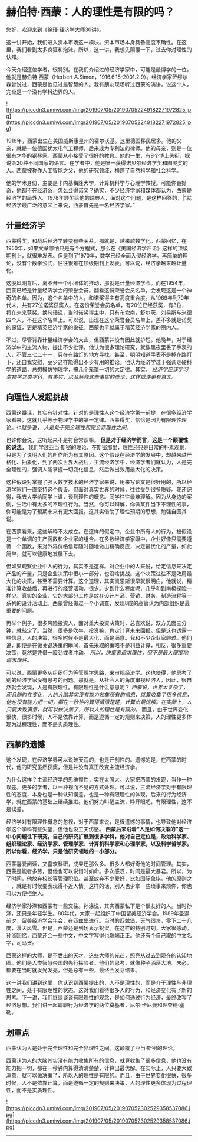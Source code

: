 # 赫伯特·西蒙：人的理性是有限的吗？

您好，欢迎来到《徐瑾·经济学大师30讲》。

这一讲开始，我们进入资本市场这一模块。资本市场本身具备高度不确性。在这里，我们看到太多疯狂和泡沫。所以，这一讲，我想先颠覆一下，过去你对理性的认知。

今天介绍这位学者，很特别。在我们介绍过的经济学家中，可能是最博学的一位。他就是赫伯特·西蒙（Herbert A.Simon，1916.6.15-2001.2.9）。经济学家萨缪尔森曾说过，西蒙是他见过最智慧的人。我有朋友现场听过西蒙的演讲，说这个人，完全是一个没有学科边界的人。

![https://piccdn3.umiwi.com/img/201907/05/201907052249182271972825.jpg](https://piccdn3.umiwi.com/img/201907/05/201907052249182271972825.jpg)

1916年，西蒙出生在美国威斯康星州的密尔沃基。这里德国移民居多。他的父亲，就是一位德国犹太电气工程师，后来成为专利法的律师。他的母亲，则是一位很有才华的钢琴家。西蒙从小接受了很好的教育。他的一生，有9个博士头衔，据说会20种不同国家的语言。在学者中，他是唯一获得诺贝尔经济学奖和图灵奖的人。西蒙被称作人工智能之父，他的研究领域，横跨了自然科学和社会科学。

他的学术身份，主要是卡内基梅隆大学，计算机科学与心理学教授。可能你会好奇，他都不在经济系，怎么会得诺奖？确实，不少经济学家和媒体都认为，西蒙是经济学的局外人。1978年颁奖给他的瑞典人，面对这个问题，是这样回答的，|“就经济学最广泛的意义上来说，西蒙首先是一名经济学家。”

## 计量经济学

西蒙得奖，和战后经济学转变有些关系。那就是，越来越数学化。西蒙回忆，在1950年，如果文章哪怕只是有个方程式，那么在《美国经济学评论》这样的顶级期刊上，就很难发表。但是到了1970年，数学已经全面入侵经济学。再简单的理论，没有个数学公式，往往很难在顶级期刊上发表。可以说，经济学越来越计量化。

这股风潮背后，离不开一个小团体的推动，那就是计量经济学会。而在1954年，西蒙已经是计量经济学会的荣誉会员。翻看这份荣誉会员名单，会发现这是一个神奇的名单。因为，这个名单中的人，和诺奖得主有高度重合度。从1969年到70年代末，共有27位诺奖获奖人。在这份荣誉会员名单，有20位已经获奖，有3位，将在未来获奖。换句话说，当时诺奖得主中，只有布坎南，舒尔茨，刘易斯与米德四个人，不在这个名单上。可以说，出现在这个荣誉会员名单上，差不多就是诺奖的保证，更是精英经济学家的象征。西蒙也早就属于精英经济学家的圈内人。

不过，尽管背靠计量经济学会的大山，但西蒙并没有因此就护短。他晚年，对于经济学中的主流人物，提出不少批评。他认为很多理论研究，就像黑夜里丢了手表的人，不管三七二十一，只在有路灯的地方寻找。甚至，明明知道手表不是掉在路灯下，还自我安慰，至少这样能得出不少有用的推论。他认为经济学过于强调走硬科学的道路，总想模仿物理学，搞几个笼罩一切的大定律。其实， *经济学应该学习生物学之类学科，有事实，以及解释这些事实的理论，这样或许更有意义。*

## 向理性人发起挑战

西蒙这番话，其实有针对性。针对的是理性人这个经济学第一前提，在很多经济学家看来，这就几乎等于物理学中的第一定律。西蒙得奖，恰恰是因为有限理性理论。也就是说， *人是处于完全理性和完全非理性之间。*

也许你会说，这听起来不是符合常识嘛。 **但是对于经济学而言，这是一个颠覆性的说法。** 我们学过亚当·斯密的理论，在斯密那里，理性还只是日常的朴素观察，只是为了说明人们的所作所为有其原因。这个假设在经济学的发展中，却越来越严格化、抽象化，到了两次世界大战后，主流经济学中，经济学者们就认为，人是完全理性的，强调人能掌握一切变化信息，然后做出效用最大化的决策。

这种假设对掌握了强大数学技术的经济学家来说，用来写论文是很好用的，所以经济学家们一直坚持这个假设。但面对真实世界的时候，往往受到很多质疑。我还记得，我去大学给同学上课，谈到理性的概念。同学往往最难理解。因为从身边的案例，生活中有太多的不理性行为。当然，你可以辩解，你做某件当下不理性的事，你可能是为了预期未来有更大回报。这其实借助了理性预期的思想，勉强自圆其说。

在西蒙看来，这些解释不太成立。在这样的假定中，企业中所有人的行为，被假设是一个单调的生产函数和企业家的组合。在多数经济学家眼中，企业好像只需要遵循一个函数，来对外界价格信号随时随地做出精确反应，决定最优化的产量，如此简单，就可以健康地发展下去。

但如果观察企业中人的行为，其实不是这样。对企业中的人来说，给定信息来决定产品的产量，只是企业决策中很小一部分，也没啥挑战。这个决策往往不是效用最大化的决策，甚至不需要计算。这个道理，其实凯恩斯很早就很明白。他就说，精准计算收益后，再进行的经营活动，很少。少到什么程度呢，几乎和到南极探险一样少。真实的企业，它的大部分工作是放在设计产品、营销、财务、制造流程等一系列的设计活动上。西蒙曾经做过一个小调查，发现8成的高管认为内部组织是最重要的问题。

再举个例子，很多风险投资人，面对重大投资决策时，总喜欢说，双方见面三分钟，就敲定了。当然，很多是吹牛，投资嘛，肯定计算未来回报。但是这也透露一些信息。人的决策，很多时候不是最大化，而是满意。我和不少企业家聊过。他们说，即便是在做关键决策的瞬间，首先采取的策略不是利益计算，相反，很多重要决策，竟然是凭借一股劲或者冲动。 *所以，决策者追求理性，但不是最大限度地追求理性。*

可以说，西蒙更多从组织行为等管理学思路，来审视经济学。这也使得，他思考了别的经济学家没有思考的问题。那就是，从社会人的角度审视经济人，因此，很自然就会发现，人是有限理性。有限理性是什么意思呢？ *西蒙说，世界太复杂了，而且随时在变化，人的大脑其实没有能力收集所有的信息，就算收集了很多信息，他也没有能力把一切，都在一秒钟内算得清清楚楚，计算出最优解。在实际上，人只要大致满意，就可以做决策了，所以人的理性是有限的。* 而且，由于世界变化很快，很多时候，人不是依靠计算，而是遵循一定的规则来决策，人的理性更多体现为过程理性，而不是实质理性。

## 西蒙的遗憾

这个发现，在经济学界可以说破天荒的，也是开创性的。遗憾的是，在西蒙的时代，他的研究虽然获奖，但是并没有真正改变主流经济学。

为什么这样？主流经济学的思维惯性，实在太强大。大家把西蒙的发现，当作一种误差。更多的学者，以一种视而不见的方式处理。可以说，主流经济学对于有限理性的态度，本身也是一种认知误差，也是一种有限理性的体现。后来的行为经济学，就在西蒙的基础上继续推进。他们努力叫醒主流，睁开眼吧，有限理性，这不是误差。

经济学对有限理性概念的忽视，对于西蒙来说，是很遗憾的事情，也导致他对经济学这个学科有些失望，但他也没工夫伤感。 **西蒙后来沿着“人是如何决策的”这一中心问题往下研究，自己的研究扩展到很多学科，他对自己定位是，政治科学家、组织理论家、经济学家、管理学家、计算机科学家和心理学家，以及科学哲学家。所以你看，经济学，只是他研究领地的一小部分。**

西蒙喜爱阅读，又喜欢科研，成果还那么多。很多人都好奇他的时间管理。其实，西蒙是能者多劳，但他也可以说惜时如命。多次感叹，时间是最大暴君。所以，为了时间，他放弃校长等管理职位。甚至放弃不少爱好，比如国际象棋。他的原则之一，就是有时候要表现得不近人情。这样的话，别人也少拿一些琐事来烦你，你也可以方便拒绝人。

经济学家孙涤和西蒙有一些交往。孙涤说，其实西蒙私下是个很友好的人。当时孙涤，还只是年轻学生。80年代，大家一起组织了中国留美经济学会。1989年圣诞前夕，留美经济学会年会，在匹兹堡进行。当时的匹兹堡，天气很冷，零下二十几度，漫天风雪。但是，西蒙还是到场表示祝贺。在这样的特别时刻，大家很感动。孙涤回忆，西蒙还会一些中文，中文字写得也端端正正。他还有个自己取的中文名字，司马贺。

西蒙这样的大师，是不世出的天才。这些大师的光芒，照亮从过去到现在的认知地图。他们是人类智慧帝国的先行探险者。他们的思考，就像种子洒落大地。未必，都要在当时就发光发亮，但是总有一些，最终会发芽结果。

这一讲我们讲到这里，你认识到西蒙提出的，人不是理性的，而是介于理性与非理性之间，处于有限理性的状态。这对我们看待很多人的行为，和经济变化有了新的思考。下一讲，我们继续谈谈有限理性的观念，是如何通过行为经济，最终改写了经济思想。我们讲一起聊聊行为经济学的两位奠基者，尼尔·卡尼曼和理查德·塞勒。

## 划重点

西蒙认为人是处于完全理性和完全非理性之间。这颠覆了亚当·斯密的理论。

西蒙认为人的大脑其实没有能力收集所有的信息，就算收集了很多信息，他也没有能力把一切，都在一秒钟内算得清清楚楚，计算出最优解。在实际上，人只要大致满意，就可以做决策了，所以人的理性是有限的。而且，由于世界变化很快，很多时候，人不是依靠计算，而是遵循一定的规则来决策，人的理性更多体现为过程理性，而不是实质理性。

![https://piccdn3.umiwi.com/img/201907/05/201907052302529358537086.jpg](https://piccdn3.umiwi.com/img/201907/05/201907052302529358537086.jpg)

---
